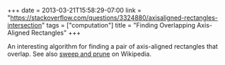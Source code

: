 +++
date = 2013-03-21T15:58:29-07:00
link = "https://stackoverflow.com/questions/3324880/axisaligned-rectangles-intersection"
tags = ["computation"]
title = "Finding Overlapping Axis-Aligned Rectangles"
+++

An interesting algorithm for finding a pair of axis-aligned rectangles that overlap. See also [sweep and prune](https://en.wikipedia.org/wiki/Sweep_and_prune) on Wikipedia.

